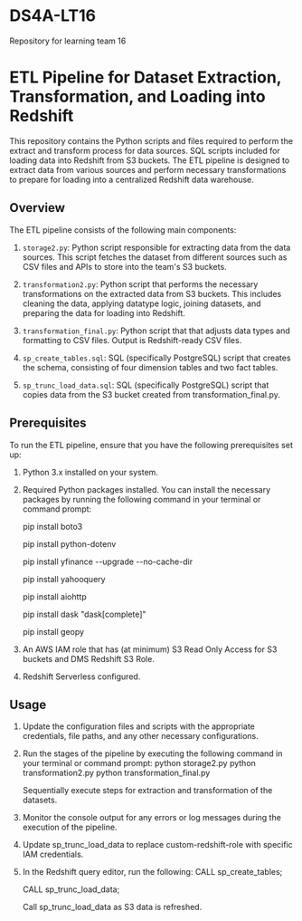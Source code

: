 # DS4A-LT16
Repository for learning team 16
# ETL Pipeline for Dataset Extraction, Transformation, and Loading into Redshift

This repository contains the Python scripts and files required to perform the extract and transform process for data sources. SQL scripts included for loading data into Redshift from S3 buckets. The ETL pipeline is designed to extract data from various sources and perform necessary transformations to prepare for loading into a centralized Redshift data warehouse.

## Overview

The ETL pipeline consists of the following main components:

1. `storage2.py`: Python script responsible for extracting data from the data sources. This script fetches the dataset from different sources such as CSV files and APIs to store into the team's S3 buckets.

2. `transformation2.py`: Python script that performs the necessary transformations on the extracted data from S3 buckets. This includes cleaning the data, applying datatype logic, joining datasets, and preparing the data for loading into Redshift.

3. `transformation_final.py`: Python script that that adjusts data types and formatting to CSV files. Output is Redshift-ready CSV files. 

4. `sp_create_tables.sql`: SQL (specifically PostgreSQL) script that creates the schema, consisting of four dimension tables and two fact tables.
   
5. `sp_trunc_load_data.sql`: SQL (specifically PostgreSQL) script that copies data from the S3 bucket created from transformation_final.py.
 
## Prerequisites

To run the ETL pipeline, ensure that you have the following prerequisites set up:

1. Python 3.x installed on your system.

2. Required Python packages installed. You can install the necessary packages by running the following command in your terminal or command prompt:

      pip install boto3
   
      pip install python-dotenv
   
      pip install yfinance --upgrade --no-cache-dir
   
      pip install yahooquery
   
      pip install aiohttp
   
      pip install dask "dask[complete]"
   
      pip install geopy
3. An AWS IAM role that has (at minimum) S3 Read Only Access for S3 buckets and DMS Redshift S3 Role.
4. Redshift Serverless configured.

## Usage

1. Update the configuration files and scripts with the appropriate credentials, file paths, and any other necessary configurations.

2. Run the stages of the pipeline by executing the following command in your terminal or command prompt:
       python storage2.py
       python transformation2.py
       python transformation_final.py
   
   Sequentially execute steps for extraction and transformation of the datasets. 
4. Monitor the console output for any errors or log messages during the execution of the pipeline.

5. Update sp_trunc_load_data to replace custom-redshift-role with specific IAM credentials.
   
6. In the Redshift query editor, run the following:
	CALL sp_create_tables;

	CALL sp_trunc_load_data;

      Call sp_trunc_load_data as S3 data is refreshed.
